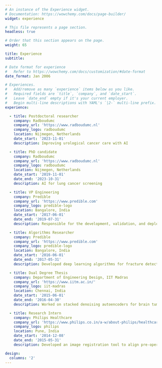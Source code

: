 ```yaml
---
# An instance of the Experience widget.
# Documentation: https://wowchemy.com/docs/page-builder/
widget: experience

# This file represents a page section.
headless: true

# Order that this section appears on the page.
weight: 65

title: Experience
subtitle:

# Date format for experience
#   Refer to https://wowchemy.com/docs/customization/#date-format
date_format: Jan 2006

# Experiences.
#   Add/remove as many `experience` items below as you like.
#   Required fields are `title`, `company`, and `date_start`.
#   Leave `date_end` empty if it's your current employer.
#   Begin multi-line descriptions with YAML's `|2-` multi-line prefix.
experience:

  - title: Postdoctoral researcher
    company: Radboudumc
    company_url: 'https://www.radboudumc.nl'
    company_logo: radboudumc
    location: Nijmegen, Netherlands
    date_start: '2023-11-01'
    description: Improving urological cancer care with AI

  - title: PhD candidate
    company: Radboudumc
    company_url: 'https://www.radboudumc.nl'
    company_logo: radboudumc
    location: Nijmegen, Netherlands
    date_start: '2019-11-01'
    date_end: '2023-10-31'
    description: AI for lung cancer screening

  - title: VP Engineering
    company: Predible
    company_url: 'https://www.predible.com'
    company_logo: predible-logo
    location: Bangalore, India
    date_start: '2017-06-01'
    date_end: '2019-07-31'
    description: Responsible for the development, validation, and deployment of deep learning algorithms for tri-phasic abdomen CT analysis and chest CT analysis

  - title: Algorithms Researcher
    company: Predible
    company_url: 'https://www.predible.com'
    company_logo: predible-logo
    location: Bangalore, India
    date_start: '2016-06-01'
    date_end: '2017-05-31'
    description: Developed deep learning algorithms for fracture detection in wrist x-rays, radiology reports, and liver segmentation from abdomen CT images

  - title: Dual Degree Thesis
    company: Department of Engineering Design, IIT Madras
    company_url: 'https://www.iitm.ac.in/'
    company_logo: iit-madras
    location: Chennai, India
    date_start: '2015-06-01'
    date_end: '2016-04-30'
    description: Worked on stacked denoising autoencoders for brain tumor segmentation from MRI

  - title: Research Intern
    company: Philips Healthcare
    company_url: 'https://www.philips.co.in/a-w/about-philips/healthcare-innovation-campus.html'
    company_logo: philips
    location: Pune, India
    date_start: '2014-12-08'
    date_end: '2015-05-31'
    description: Developed an image registration tool to align pre-operative and post-operative fluoroscopic images of the spine from mobile C-Arm systems

design:
  columns: '2'
---
```


